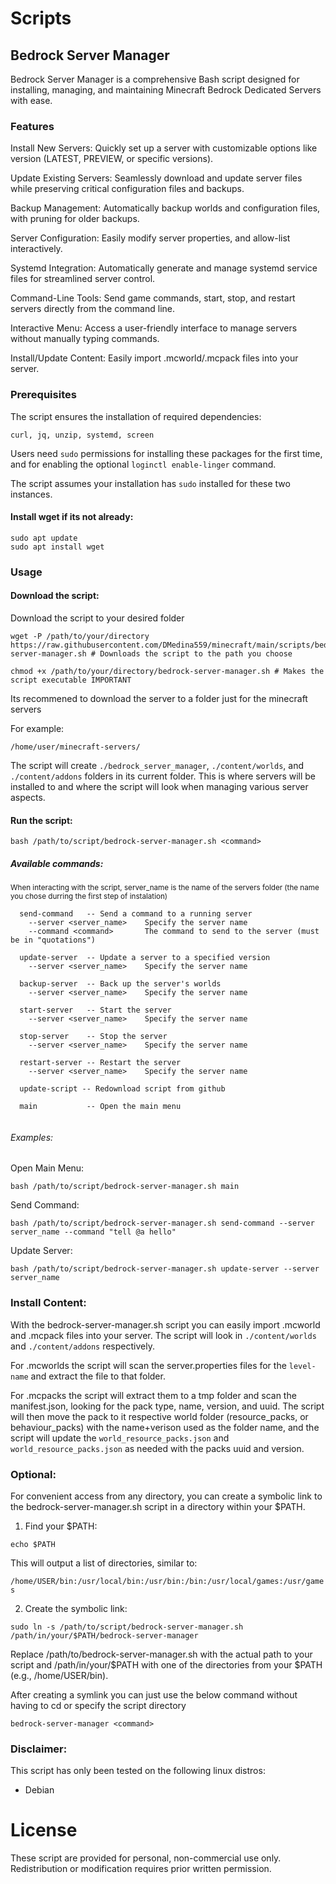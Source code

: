 # Scripts

## Bedrock Server Manager

Bedrock Server Manager is a comprehensive Bash script designed for installing, managing, and maintaining Minecraft Bedrock Dedicated Servers with ease.

### Features

Install New Servers: Quickly set up a server with customizable options like version (LATEST, PREVIEW, or specific versions).

Update Existing Servers: Seamlessly download and update server files while preserving critical configuration files and backups.

Backup Management: Automatically backup worlds and configuration files, with pruning for older backups.

Server Configuration: Easily modify server properties, and allow-list interactively.

Systemd Integration: Automatically generate and manage systemd service files for streamlined server control.

Command-Line Tools: Send game commands, start, stop, and restart servers directly from the command line.

Interactive Menu: Access a user-friendly interface to manage servers without manually typing commands.

Install/Update Content: Easily import .mcworld/.mcpack files into your server.

### Prerequisites

The script ensures the installation of required dependencies:

`curl, jq, unzip, systemd, screen`

Users need `sudo` permissions for installing these packages for the first time, and for enabling the optional `loginctl enable-linger` command. 

The script assumes your installation has `sudo` installed for these two instances.

#### Install wget if its not already:

```
sudo apt update
sudo apt install wget
```


### Usage

#### Download the script:

Download the script to your desired folder

```
wget -P /path/to/your/directory https://raw.githubusercontent.com/DMedina559/minecraft/main/scripts/bedrock-server-manager.sh # Downloads the script to the path you choose

chmod +x /path/to/your/directory/bedrock-server-manager.sh # Makes the script executable IMPORTANT
```
Its recommened to download the server to a folder just for the minecraft servers

For example:

`/home/user/minecraft-servers/`

The script will create `./bedrock_server_manager`, `./content/worlds`, and `./content/addons` folders in its current folder. This is where servers will be installed to and where the script will look when managing various server aspects.

#### Run the script:

```
bash /path/to/script/bedrock-server-manager.sh <command>
```

##### Available commands:

<sub>When interacting with the script, server_name is the name of the servers folder (the name you chose durring the first step of instalation)</sub>

```
  send-command   -- Send a command to a running server
    --server <server_name>    Specify the server name
    --command <command>       The command to send to the server (must be in "quotations")

  update-server  -- Update a server to a specified version
    --server <server_name>    Specify the server name

  backup-server  -- Back up the server's worlds
    --server <server_name>    Specify the server name

  start-server   -- Start the server
    --server <server_name>    Specify the server name

  stop-server    -- Stop the server
    --server <server_name>    Specify the server name

  restart-server -- Restart the server
    --server <server_name>    Specify the server name

  update-script -- Redownload script from github

  main           -- Open the main menu
      
```

###### Examples:

Open Main Menu:

```
bash /path/to/script/bedrock-server-manager.sh main
```

Send Command:
```
bash /path/to/script/bedrock-server-manager.sh send-command --server server_name --command "tell @a hello"
```

Update Server:

```
bash /path/to/script/bedrock-server-manager.sh update-server --server server_name
```


### Install Content:

With the bedrock-server-manager.sh script you can easily import .mcworld and .mcpack files into your server. The script will look in `./content/worlds` and `./content/addons` respectively. 

For .mcworlds the script will scan the server.properties files for the `level-name` and extract the file to that folder.

For .mcpacks the script will extract them to a tmp folder and scan the manifest.json, looking for the pack type, name, version, and uuid. The script will then move the pack to it respective world folder (resource_packs, or behaviour_packs) with the name+verison used as the folder name, and the script will update the `world_resource_packs.json` and `world_resource_packs.json` as needed with the packs uuid and version.
### Optional:

For convenient access from any directory, you can create a symbolic link to the bedrock-server-manager.sh script in a directory within your $PATH.

1. Find your $PATH:

```
echo $PATH
```

This will output a list of directories, similar to:

`/home/USER/bin:/usr/local/bin:/usr/bin:/bin:/usr/local/games:/usr/games`

2. Create the symbolic link:

```
sudo ln -s /path/to/script/bedrock-server-manager.sh /path/in/your/$PATH/bedrock-server-manager
```

Replace /path/to/bedrock-server-manager.sh with the actual path to your script and /path/in/your/$PATH with one of the directories from your $PATH (e.g., /home/USER/bin).

After creating a symlink you can just use the below command without having to cd or specify the script directory

```
bedrock-server-manager <command>
```

### Disclaimer:

This script has only been tested on the following linux distros:

- Debian

# License

These script are provided for personal, non-commercial use only. Redistribution or modification requires prior written permission.